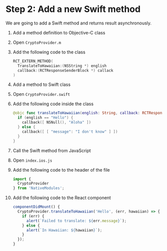 # Step 2: Add a new Swift method

We are going to add a Swift method and returns result asynchronously.

1. Add a method definition to Objective-C class
  1. Open `CryptoProvider.m`
  2. Add the following code to the class
     ```c
     RCT_EXTERN_METHOD(
       TranslateToHawaiian:(NSString *) english
       callback:(RCTResponseSenderBlock *) callack
     )
     ```

2. Add a method to Swift class
  1. Open `CryptoProvider.swift`
  2. Add the following code inside the class
     ```swift
     @objc func translateToHawaiian(english: String, callback: RCTResponseSenderBlock) -> Void {
       if (english == "Hello") {
         callback([ NSNull(), "Aloha" ])
       } else {
         callback([ [ "message": "I don't know" ] ])
       }
     }
     ```

3. Call the Swift method from JavaScript
  1. Open `index.ios.js`
  2. Add the following code to the header of the file
     ```javascript
     import {
       CryptoProvider
     } from 'NativeModules';
     ```
  3. Add the following code to the React component
     ```javascript
     componentDidMount() {
       CryptoProvider.translateToHawaiian('Hello', (err, hawaiian) => {
         if (err) {
           alert(`Failed to translate: ${err.message}`);
         } else {
           alert(`In Hawaiian: ${hawaiian}`);
         }
       });
     }
     ```